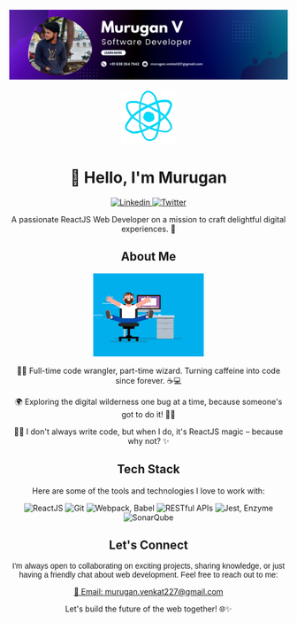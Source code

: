 <p align="center">
  <img src="https://github.com/Murugan2207/Murugan2207/blob/main/Purple%20Gradient%20Digital%20Marketing%20LinkedIn%20Banner.png" alt="DP Banner" width="1000">
</p>

<p align="center">
  <img src="https://github.com/Murugan2207/Murugan2207/blob/main/react.gif" alt="React Gif" width="100">
</p>


<h1 align="center">👋 Hello, I'm Murugan </h1>

<p align="center">
  <a href="www.linkedin.com/in/murugan-venkatesh">
    <img src="https://img.shields.io/badge/Linkedin-Visit%20My%20Website-blue" alt="Linkedin">
  </a>
  <a href="https://twitter.com/yourtwitter](https://twitter.com/vickyjoe227?t=WK7vj0lniKaBYyFZ9CbGzQ&s=09">
    <img src="https://img.shields.io/twitter/follow/yourtwitter?style=social" alt="Twitter">
  </a>
</p>

<p align="center">A passionate ReactJS Web Developer on a mission to craft delightful digital experiences. 🚀</p>

<h2 align="center">About Me</h2>
  <p align="center">
  <img src="https://github.com/Murugan2207/Murugan2207/blob/main/coding.gif" alt="Coding img" width="200">
</p>
<p align="center">
     👨‍💻 Full-time code wrangler, part-time wizard. Turning caffeine into code since forever. ☕💻
</p>
<p align="center">
    🌍 Exploring the digital wilderness one bug at a time, because someone's got to do it! 🐜🌐
<p align="center">
  🧙‍♂️ I don't always write code, but when I do, it's ReactJS magic – because why not? ✨
</p>

<h2 align="center">Tech Stack</h2>

<p align="center">
  Here are some of the tools and technologies I love to work with:
</p>

<p align="center">
  <img src="https://img.shields.io/badge/Frontend-ReactJS-61DAFB?style=flat-square&logo=react" alt="ReactJS">
  <img src="https://img.shields.io/badge/Version%20Control-Git-FF4500?style=flat-square&logo=git" alt="Git">
  <img src="https://img.shields.io/badge/Build%20Tools-Webpack%20%7C%20Babel-8DD6F9?style=flat-square" alt="Webpack, Babel">
  <img src="https://img.shields.io/badge/API%20Integration-RESTful%20APIs%20%7C%20-FF69B4?style=flat-square" alt="RESTful APIs">
  <img src="https://img.shields.io/badge/Testing-Jest%20%7C%20Enzyme-15A9D6?style=flat-square" alt="Jest, Enzyme">
  <img src="https://img.shields.io/badge/Code Quality-%20%7C%20SonarQube-00C7B7?style=flat-square" alt="SonarQube">
</p>

<h2 align="center">Let's Connect</h2>

<p align="center" style="font-family: 'Verdana', sans-serif;">
  I'm always open to collaborating on exciting projects, sharing knowledge, or just having a friendly chat about web development. Feel free to reach out to me:
</p>

<p align="center">
  <a href="mailto:youremail@example.com">📧 Email: murugan.venkat227@gmail.com</a>
</p>

<p align="center">Let's build the future of the web together! 🌐✨</p>
